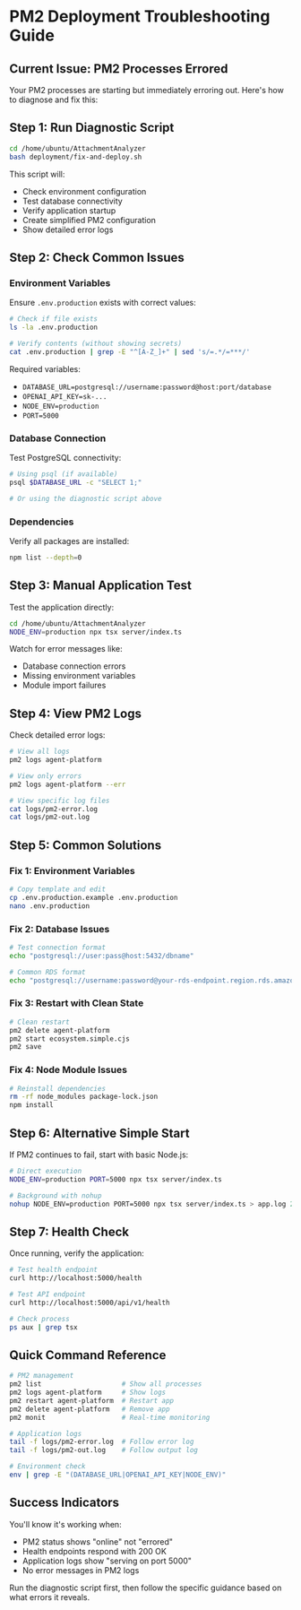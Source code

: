 # PM2 Deployment Troubleshooting Guide

## Current Issue: PM2 Processes Errored

Your PM2 processes are starting but immediately erroring out. Here's how to diagnose and fix this:

## Step 1: Run Diagnostic Script

```bash
cd /home/ubuntu/AttachmentAnalyzer
bash deployment/fix-and-deploy.sh
```

This script will:
- Check environment configuration
- Test database connectivity
- Verify application startup
- Create simplified PM2 configuration
- Show detailed error logs

## Step 2: Check Common Issues

### Environment Variables
Ensure `.env.production` exists with correct values:

```bash
# Check if file exists
ls -la .env.production

# Verify contents (without showing secrets)
cat .env.production | grep -E "^[A-Z_]+" | sed 's/=.*/=***/'
```

Required variables:
- `DATABASE_URL=postgresql://username:password@host:port/database`
- `OPENAI_API_KEY=sk-...`
- `NODE_ENV=production`
- `PORT=5000`

### Database Connection
Test PostgreSQL connectivity:

```bash
# Using psql (if available)
psql $DATABASE_URL -c "SELECT 1;"

# Or using the diagnostic script above
```

### Dependencies
Verify all packages are installed:

```bash
npm list --depth=0
```

## Step 3: Manual Application Test

Test the application directly:

```bash
cd /home/ubuntu/AttachmentAnalyzer
NODE_ENV=production npx tsx server/index.ts
```

Watch for error messages like:
- Database connection errors
- Missing environment variables
- Module import failures

## Step 4: View PM2 Logs

Check detailed error logs:

```bash
# View all logs
pm2 logs agent-platform

# View only errors
pm2 logs agent-platform --err

# View specific log files
cat logs/pm2-error.log
cat logs/pm2-out.log
```

## Step 5: Common Solutions

### Fix 1: Environment Variables
```bash
# Copy template and edit
cp .env.production.example .env.production
nano .env.production
```

### Fix 2: Database Issues
```bash
# Test connection format
echo "postgresql://user:pass@host:5432/dbname"

# Common RDS format
echo "postgresql://username:password@your-rds-endpoint.region.rds.amazonaws.com:5432/database"
```

### Fix 3: Restart with Clean State
```bash
# Clean restart
pm2 delete agent-platform
pm2 start ecosystem.simple.cjs
pm2 save
```

### Fix 4: Node Module Issues
```bash
# Reinstall dependencies
rm -rf node_modules package-lock.json
npm install
```

## Step 6: Alternative Simple Start

If PM2 continues to fail, start with basic Node.js:

```bash
# Direct execution
NODE_ENV=production PORT=5000 npx tsx server/index.ts

# Background with nohup
nohup NODE_ENV=production PORT=5000 npx tsx server/index.ts > app.log 2>&1 &
```

## Step 7: Health Check

Once running, verify the application:

```bash
# Test health endpoint
curl http://localhost:5000/health

# Test API endpoint
curl http://localhost:5000/api/v1/health

# Check process
ps aux | grep tsx
```

## Quick Command Reference

```bash
# PM2 management
pm2 list                    # Show all processes
pm2 logs agent-platform     # Show logs
pm2 restart agent-platform  # Restart app
pm2 delete agent-platform   # Remove app
pm2 monit                   # Real-time monitoring

# Application logs
tail -f logs/pm2-error.log  # Follow error log
tail -f logs/pm2-out.log    # Follow output log

# Environment check
env | grep -E "(DATABASE_URL|OPENAI_API_KEY|NODE_ENV)"
```

## Success Indicators

You'll know it's working when:
- PM2 status shows "online" not "errored"
- Health endpoints respond with 200 OK
- Application logs show "serving on port 5000"
- No error messages in PM2 logs

Run the diagnostic script first, then follow the specific guidance based on what errors it reveals.